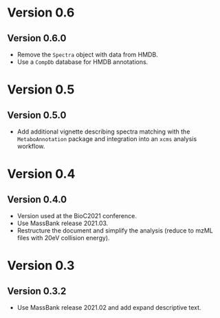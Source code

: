 # Version 0.6

## Version 0.6.0

- Remove the `Spectra` object with data from HMDB.
- Use a `CompDb` database for HMDB annotations.

# Version 0.5

## Version 0.5.0

- Add additional vignette describing spectra matching with the
  `MetaboAnnotation` package and integration into an `xcms` analysis workflow.

# Version 0.4

## Version 0.4.0

- Version used at the BioC2021 conference.
- Use MassBank release 2021.03.
- Restructure the document and simplify the analysis (reduce to mzML files with
  20eV collision energy).

# Version 0.3

## Version 0.3.2

- Use MassBank release 2021.02 and add expand descriptive text.
